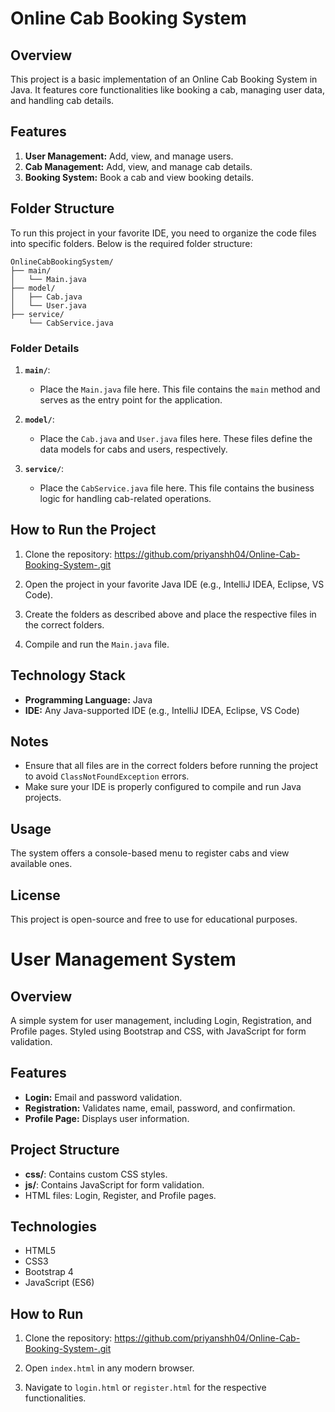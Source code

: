 # Online Cab Booking System

## Overview
This project is a basic implementation of an Online Cab Booking System in Java. It features core functionalities like booking a cab, managing user data, and handling cab details.

## Features
1. **User Management:** Add, view, and manage users.
2. **Cab Management:** Add, view, and manage cab details.
3. **Booking System:** Book a cab and view booking details.

## Folder Structure
To run this project in your favorite IDE, you need to organize the code files into specific folders. Below is the required folder structure:

```
OnlineCabBookingSystem/
├── main/
│   └── Main.java
├── model/
│   ├── Cab.java
│   └── User.java
├── service/
    └── CabService.java
```

### Folder Details
1. **`main/`**:
   - Place the `Main.java` file here. This file contains the `main` method and serves as the entry point for the application.

2. **`model/`**:
   - Place the `Cab.java` and `User.java` files here. These files define the data models for cabs and users, respectively.

3. **`service/`**:
   - Place the `CabService.java` file here. This file contains the business logic for handling cab-related operations.

## How to Run the Project
1. Clone the repository: https://github.com/priyanshh04/Online-Cab-Booking-System-.git
   
2. Open the project in your favorite Java IDE (e.g., IntelliJ IDEA, Eclipse, VS Code).

3. Create the folders as described above and place the respective files in the correct folders.

4. Compile and run the `Main.java` file.

## Technology Stack
- **Programming Language:** Java
- **IDE:** Any Java-supported IDE (e.g., IntelliJ IDEA, Eclipse, VS Code)

## Notes
- Ensure that all files are in the correct folders before running the project to avoid `ClassNotFoundException` errors.
- Make sure your IDE is properly configured to compile and run Java projects.

## Usage
The system offers a console-based menu to register cabs and view available ones.

## License
This project is open-source and free to use for educational purposes.


# User Management System

## Overview
A simple system for user management, including Login, Registration, and Profile pages. Styled using Bootstrap and CSS, with JavaScript for form validation.

## Features
- **Login:** Email and password validation.
- **Registration:** Validates name, email, password, and confirmation.
- **Profile Page:** Displays user information.

## Project Structure
- **css/**: Contains custom CSS styles.
- **js/**: Contains JavaScript for form validation.
- HTML files: Login, Register, and Profile pages.

## Technologies
- HTML5
- CSS3
- Bootstrap 4
- JavaScript (ES6)

## How to Run
1. Clone the repository: https://github.com/priyanshh04/Online-Cab-Booking-System-.git

3. Open `index.html` in any modern browser.

4. Navigate to `login.html` or `register.html` for the respective functionalities.
